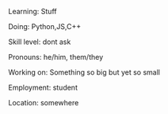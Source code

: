 Learning: Stuff

Doing: Python,JS,C++

Skill level: dont ask

Pronouns: he/him, them/they

Working on: Something so big but yet so small 

Employment: student

Location: somewhere
